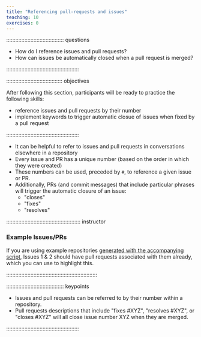 ```yaml
---
title: "Referencing pull-requests and issues"
teaching: 10
exercises: 0
---
```


:::::::::::::::::::::::::::::::::::::: questions

- How do I reference issues and pull requests?
- How can issues be automatically closed when a pull request is merged?

::::::::::::::::::::::::::::::::::::::::::::::::

::::::::::::::::::::::::::::::::::::: objectives

After following this section, participants will be ready to practice the following skills:

- reference issues and pull requests by their number
- implement keywords to trigger automatic closue of issues when fixed by a pull request

::::::::::::::::::::::::::::::::::::::::::::::::

- It can be helpful to refer to issues and pull requests in conversations elsewhere in a repository
- Every issue and PR has a unique number (based on the order in which they were created)
- These numbers can be used, preceded by `#`, to reference a given issue or PR.
- Additionally, PRs (and commit messages) that include particular phrases will trigger the automatic closure of an issue:
  - "closes"
  - "fixes"
  - "resolves"

::::::::::::::::::::::::::::::::::::::::::::::::: instructor

### Example Issues/PRs

If you are using example repositories [generated with the accompanying script](instructors/instructor-notes.md),
Issues 1 & 2 should have pull requests associated with them already,
which you can use to highlight this.

::::::::::::::::::::::::::::::::::::::::::::::::::::::::::::


:::::::::::::::::::::::::::::::::::::: keypoints

- Issues and pull requests can be referred to by their number within a repository.
- Pull requests descriptions that include "fixes #XYZ", "resolves #XYZ", or "closes #XYZ" will all close issue number XYZ when they are merged.

::::::::::::::::::::::::::::::::::::::::::::::::

